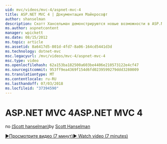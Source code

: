```yaml
---
uid: mvc/videos/mvc-4/aspnet-mvc-4
title: ASP.NET MVC 4 | Документация Майкрософт
author: shanselman
description: Скотт Хансельман демонстрируются новые возможности в ASP.NET MVC 4.
ms.author: aspnetcontent
manager: wpickett
ms.date: 08/15/2012
ms.topic: article
ms.assetid: 8a6417d5-801d-4fd7-8a06-164cd5441d3d
ms.technology: dotnet-mvc
msc.legacyurl: /mvc/videos/mvc-4/aspnet-mvc-4
msc.type: video
ms.openlocfilehash: 62a153ba182500a603be4406e210573122e4cf47
ms.sourcegitcommit: 953ff9ea4369f154d6fd0239599279ddd3280009
ms.translationtype: MT
ms.contentlocale: ru-RU
ms.lasthandoff: 07/03/2018
ms.locfileid: "37394590"
---
```

<a name="aspnet-mvc-4"></a><span data-ttu-id="e510a-103">ASP.NET MVC 4</span><span class="sxs-lookup"><span data-stu-id="e510a-103">ASP.NET MVC 4</span></span>
====================
<span data-ttu-id="e510a-104">по [(Scott hanselman)](https://github.com/shanselman)</span><span class="sxs-lookup"><span data-stu-id="e510a-104">by [Scott Hanselman](https://github.com/shanselman)</span></span>

[<span data-ttu-id="e510a-105">&#9654;Просмотрите видео (7 минут)</span><span class="sxs-lookup"><span data-stu-id="e510a-105">&#9654; Watch video (7 minutes)</span></span>](https://channel9.msdn.com/Blogs/ASP-NET-Site-Videos/aspnet-mvc-4)
